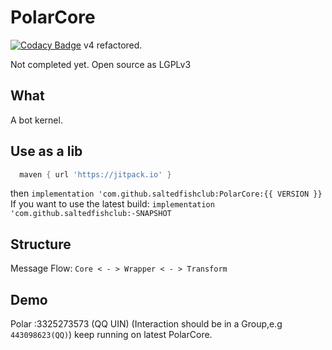 # PolarCore
[![Codacy Badge](https://api.codacy.com/project/badge/Grade/cc0af3e7ffbe4ac89ed566aeae004d6c)](https://app.codacy.com/gh/saltedfishclub/PolarCore?utm_source=github.com&utm_medium=referral&utm_content=saltedfishclub/PolarCore&utm_campaign=Badge_Grade_Dashboard)
v4 refactored.

Not completed yet.
Open source as LGPLv3
## What
A bot kernel.

## Use as a lib
```groovy
  maven { url 'https://jitpack.io' }
```
then
`implementation 'com.github.saltedfishclub:PolarCore:{{ VERSION }}`
If you want to use the latest build:
`implementation 'com.github.saltedfishclub:-SNAPSHOT`

## Structure
Message Flow:
`Core < - > Wrapper < - > Transform`

## Demo
Polar :3325273573 (QQ UIN)
(Interaction should be in a Group,e.g `443098623(QQ)`)
keep running on latest PolarCore.
